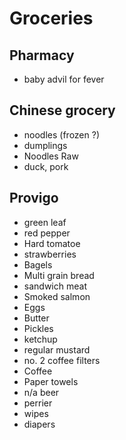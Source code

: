 # Groceries

## Pharmacy

- baby advil for fever

## Chinese grocery

- noodles (frozen ?)
- dumplings
- Noodles Raw
- duck, pork

## Provigo

- green leaf
- red pepper
- Hard tomatoe
- strawberries
- Bagels
- Multi grain bread
- sandwich meat
- Smoked salmon
- Eggs
- Butter
- Pickles
- ketchup
- regular mustard
- no. 2 coffee filters
- Coffee
- Paper towels
- n/a beer
- perrier
- wipes
- diapers
